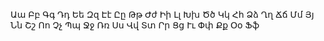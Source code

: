 Աա Բբ Գգ Դդ Եե Զզ Էէ Ըը Թթ Ժժ Իի Լլ Խխ Ծծ Կկ Հհ Ձձ Ղղ Ճճ Մմ Յյ Նն Շշ Ոո Չչ Պպ Ջջ Ռռ Սս Վվ Տտ Րր Ցց Ււ Փփ Քք Օօ Ֆֆ